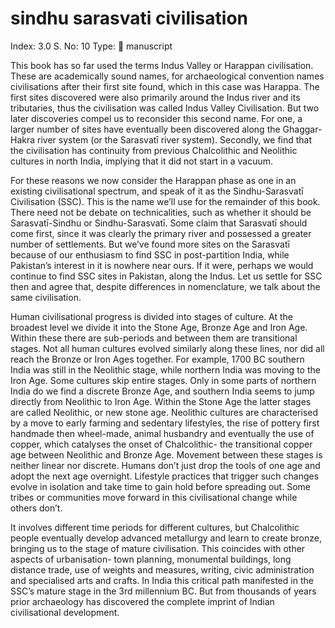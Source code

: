 # sindhu sarasvati civilisation

Index: 3.0
S. No: 10
Type: 📑 manuscript

This book has so far used the terms Indus Valley or Harappan civilisation. These are academically sound names, for archaeological convention names civilisations after their first site found, which in this case was Harappa. The first sites discovered were also primarily around the Indus river and its tributaries, thus the civilisation was called Indus Valley Civilisation. But two later discoveries compel us to reconsider this second name. For one, a larger number of sites have eventually been discovered along the Ghaggar-Hakra river system (or the Sarasvatī river system). Secondly, we find that the civilisation has continuity from previous Chalcolithic and Neolithic cultures in north India, implying that it did not start in a vacuum.

For these reasons we now consider the Harappan phase as one in an existing civilisational spectrum, and speak of it as the Sindhu-Sarasvatī Civilisation (SSC). This is the name we’ll use for the remainder of this book. There need not be debate on technicalities, such as whether it should be Sarasvatī-Sindhu or Sindhu-Sarasvatī. Some claim that Sarasvatī should come first, since it was clearly the primary river and possessed a greater number of settlements. But we’ve found more sites on the Sarasvatī because of our enthusiasm to find SSC in post-partition India, while Pakistan’s interest in it is nowhere near ours. If it were, perhaps we would continue to find SSC sites in Pakistan, along the Indus. Let us settle for SSC then and agree that, despite differences in nomenclature, we talk about the same civilisation.

Human civilisational progress is divided into stages of culture. At the broadest level we divide it into the Stone Age, Bronze Age and Iron Age. Within these there are sub-periods and between them are transitional stages. Not all human cultures evolved similarly along these lines, nor did all reach the Bronze or Iron Ages together. For example, 1700 BC southern India was still in the Neolithic stage, while northern India was moving to the Iron Age. Some cultures skip entire stages. Only in some parts of northern India do we find a discrete Bronze Age, and southern India seems to jump directly from Neolithic to Iron Age. Within the Stone Age the latter stages are called Neolithic, or new stone age. Neolithic cultures are characterised by a move to early farming and sedentary lifestyles, the rise of pottery first handmade then wheel-made, animal husbandry and eventually the use of copper, which catalyses the onset of Chalcolithic- the transitional copper age between Neolithic and Bronze Age. Movement between these stages is neither linear nor discrete. Humans don’t just drop the tools of one age and adopt the next age overnight. Lifestyle practices that trigger such changes evolve in isolation and take time to gain hold before spreading out. Some tribes or communities move forward in this civilisational change while others don’t.

It involves different time periods for different cultures, but Chalcolithic people eventually develop advanced metallurgy and learn to create bronze, bringing us to the stage of mature civilisation. This coincides with other aspects of urbanisation- town planning, monumental buildings, long distance trade, use of weights and measures, writing, civic administration and specialised arts and crafts. In India this critical path manifested in the SSC’s mature stage in the 3rd millennium BC. But from thousands of years prior archaeology has discovered the complete imprint of Indian civilisational development.